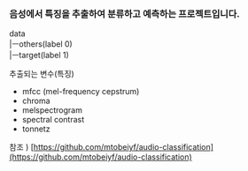 ### 음성에서 특징을 추출하여 분류하고 예측하는 프로젝트입니다.

data <br>
 |ㅡothers(label 0) <br>
 |ㅡtarget(label 1) <br>

추출되는 변수(특징)
- mfcc (mel-frequency cepstrum) 
- chroma
- melspectrogram
- spectral contrast
- tonnetz  <br>


참조 ) [https://github.com/mtobeiyf/audio-classification](https://github.com/mtobeiyf/audio-classification)
